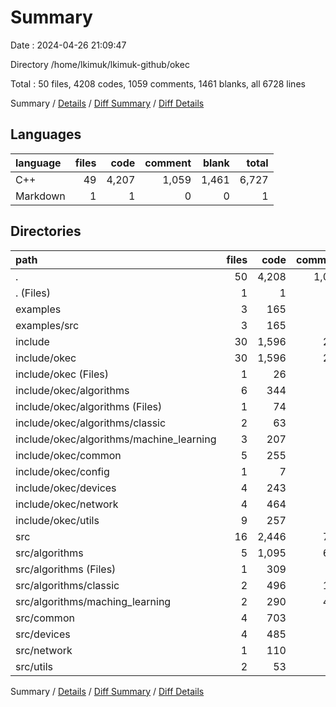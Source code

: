 # Summary

Date : 2024-04-26 21:09:47

Directory /home/lkimuk/lkimuk-github/okec

Total : 50 files,  4208 codes, 1059 comments, 1461 blanks, all 6728 lines

Summary / [Details](details.md) / [Diff Summary](diff.md) / [Diff Details](diff-details.md)

## Languages
| language | files | code | comment | blank | total |
| :--- | ---: | ---: | ---: | ---: | ---: |
| C++ | 49 | 4,207 | 1,059 | 1,461 | 6,727 |
| Markdown | 1 | 1 | 0 | 0 | 1 |

## Directories
| path | files | code | comment | blank | total |
| :--- | ---: | ---: | ---: | ---: | ---: |
| . | 50 | 4,208 | 1,059 | 1,461 | 6,728 |
| . (Files) | 1 | 1 | 0 | 0 | 1 |
| examples | 3 | 165 | 80 | 63 | 308 |
| examples/src | 3 | 165 | 80 | 63 | 308 |
| include | 30 | 1,596 | 230 | 696 | 2,522 |
| include/okec | 30 | 1,596 | 230 | 696 | 2,522 |
| include/okec (Files) | 1 | 26 | 1 | 9 | 36 |
| include/okec/algorithms | 6 | 344 | 75 | 182 | 601 |
| include/okec/algorithms (Files) | 1 | 74 | 0 | 41 | 115 |
| include/okec/algorithms/classic | 2 | 63 | 0 | 39 | 102 |
| include/okec/algorithms/machine_learning | 3 | 207 | 75 | 102 | 384 |
| include/okec/common | 5 | 255 | 7 | 132 | 394 |
| include/okec/config | 1 | 7 | 0 | 4 | 11 |
| include/okec/devices | 4 | 243 | 18 | 128 | 389 |
| include/okec/network | 4 | 464 | 52 | 139 | 655 |
| include/okec/utils | 9 | 257 | 77 | 102 | 436 |
| src | 16 | 2,446 | 749 | 702 | 3,897 |
| src/algorithms | 5 | 1,095 | 617 | 379 | 2,091 |
| src/algorithms (Files) | 1 | 309 | 30 | 55 | 394 |
| src/algorithms/classic | 2 | 496 | 174 | 138 | 808 |
| src/algorithms/maching_learning | 2 | 290 | 413 | 186 | 889 |
| src/common | 4 | 703 | 80 | 175 | 958 |
| src/devices | 4 | 485 | 50 | 106 | 641 |
| src/network | 1 | 110 | 1 | 28 | 139 |
| src/utils | 2 | 53 | 1 | 14 | 68 |

Summary / [Details](details.md) / [Diff Summary](diff.md) / [Diff Details](diff-details.md)